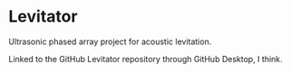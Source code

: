 # Levitator
Ultrasonic phased array project for acoustic levitation.

Linked to the GitHub Levitator repository through GitHub Desktop, I think.